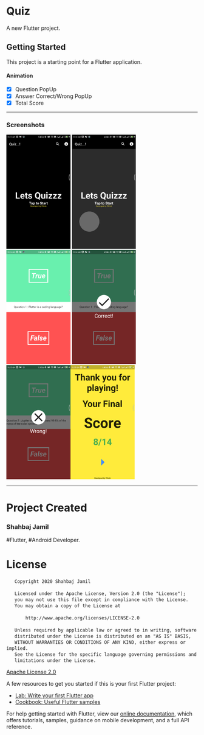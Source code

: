 # Quiz

A new Flutter project.

## Getting Started

This project is a starting point for a Flutter application.

#### Animation
- [x] Question PopUp
- [x] Answer Correct/Wrong PopUp
- [x] Total Score

***
### Screenshots
<!-- ![home](https://github.com/shahbajjamil/Quiz-App/blob/master/flutter_01.png)
![home Tap](https://github.com/shahbajjamil/Quiz-App/blob/master/flutter_05.png)
![question](https://github.com/shahbajjamil/Quiz-App/blob/master/flutter_02.png)
![right](https://github.com/shahbajjamil/Quiz-App/blob/master/flutter_03.png)
![worng](https://github.com/shahbajjamil/Quiz-App/blob/master/flutter_04.png)
![result](https://github.com/shahbajjamil/Quiz-App/blob/master/flutter_06.png) -->


<img src="flutter_01.png" height="300em" /> <img src="flutter_05.png" height="300em" /> <img src="flutter_02.png" height="300em" /> <img src="flutter_03.png" height="300em" /> <img src="flutter_04.png" height="300em" /><img src="flutter_06.png" height="300em" />

***
# Project Created
### Shahbaj Jamil
 #Flutter, #Android Developer.
 
# License
```
   Copyright 2020 Shahbaj Jamil

   Licensed under the Apache License, Version 2.0 (the "License");
   you may not use this file except in compliance with the License.
   You may obtain a copy of the License at

       http://www.apache.org/licenses/LICENSE-2.0

   Unless required by applicable law or agreed to in writing, software
   distributed under the License is distributed on an "AS IS" BASIS,
   WITHOUT WARRANTIES OR CONDITIONS OF ANY KIND, either express or implied.
   See the License for the specific language governing permissions and
   limitations under the License.
```
   [Apache License 2.0](LICENSE "Full license")
   

A few resources to get you started if this is your first Flutter project:

- [Lab: Write your first Flutter app](https://flutter.dev/docs/get-started/codelab)
- [Cookbook: Useful Flutter samples](https://flutter.dev/docs/cookbook)

For help getting started with Flutter, view our
[online documentation](https://flutter.dev/docs), which offers tutorials,
samples, guidance on mobile development, and a full API reference.
